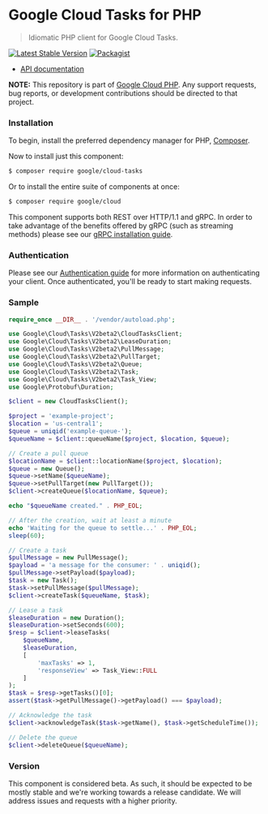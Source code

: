 # Google Cloud Tasks for PHP

> Idiomatic PHP client for Google Cloud Tasks.

[![Latest Stable Version](https://poser.pugx.org/google/cloud-tasks/v/stable)](https://packagist.org/packages/google/cloud-tasks) [![Packagist](https://img.shields.io/packagist/dm/google/cloud-tasks.svg)](https://packagist.org/packages/google/cloud-tasks)

* [API documentation](http://googlecloudplatform.github.io/google-cloud-php/#/docs/cloud-tasks/latest/tasks/readme)

**NOTE:** This repository is part of [Google Cloud PHP](https://github.com/googlecloudplatform/google-cloud-php). Any
support requests, bug reports, or development contributions should be directed to
that project.

### Installation

To begin, install the preferred dependency manager for PHP, [Composer](https://getcomposer.org/).

Now to install just this component:

```sh
$ composer require google/cloud-tasks
```

Or to install the entire suite of components at once:

```sh
$ composer require google/cloud
```

This component supports both REST over HTTP/1.1 and gRPC. In order to take advantage of the benefits offered by gRPC (such as streaming methods)
please see our [gRPC installation guide](https://cloud.google.com/php/grpc).


### Authentication

Please see our [Authentication guide](https://github.com/GoogleCloudPlatform/google-cloud-php/blob/master/AUTHENTICATION.md) for more information
on authenticating your client. Once authenticated, you'll be ready to start making requests.

### Sample

```php
require_once __DIR__ . '/vendor/autoload.php';

use Google\Cloud\Tasks\V2beta2\CloudTasksClient;
use Google\Cloud\Tasks\V2beta2\LeaseDuration;
use Google\Cloud\Tasks\V2beta2\PullMessage;
use Google\Cloud\Tasks\V2beta2\PullTarget;
use Google\Cloud\Tasks\V2beta2\Queue;
use Google\Cloud\Tasks\V2beta2\Task;
use Google\Cloud\Tasks\V2beta2\Task_View;
use Google\Protobuf\Duration;

$client = new CloudTasksClient();

$project = 'example-project';
$location = 'us-central1';
$queue = uniqid('example-queue-');
$queueName = $client::queueName($project, $location, $queue);

// Create a pull queue
$locationName = $client::locationName($project, $location);
$queue = new Queue();
$queue->setName($queueName);
$queue->setPullTarget(new PullTarget());
$client->createQueue($locationName, $queue);

echo "$queueName created." . PHP_EOL;

// After the creation, wait at least a minute
echo 'Waiting for the queue to settle...' . PHP_EOL;
sleep(60);

// Create a task
$pullMessage = new PullMessage();
$payload = 'a message for the consumer: ' . uniqid();
$pullMessage->setPayload($payload);
$task = new Task();
$task->setPullMessage($pullMessage);
$client->createTask($queueName, $task);

// Lease a task
$leaseDuration = new Duration();
$leaseDuration->setSeconds(600);
$resp = $client->leaseTasks(
    $queueName,
    $leaseDuration,
    [
        'maxTasks' => 1,
        'responseView' => Task_View::FULL
    ]
);
$task = $resp->getTasks()[0];
assert($task->getPullMessage()->getPayload() === $payload);

// Acknowledge the task
$client->acknowledgeTask($task->getName(), $task->getScheduleTime());

// Delete the queue
$client->deleteQueue($queueName);
```

### Version

This component is considered beta. As such, it should be expected to be mostly
stable and we're working towards a release candidate. We will address issues
and requests with a higher priority.
